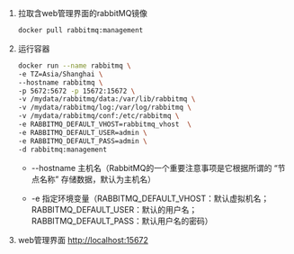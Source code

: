 1. 拉取含web管理界面的rabbitMQ镜像

    ```bash
    docker pull rabbitmq:management
    ```

2. 运行容器

    ```bash
    docker run --name rabbitmq \
    -e TZ=Asia/Shanghai \
    --hostname rabbitmq \
    -p 5672:5672 -p 15672:15672 \
    -v /mydata/rabbitmq/data:/var/lib/rabbitmq \
    -v /mydata/rabbitmq/log:/var/log/rabbitmq \
    -v /mydata/rabbitmq/conf:/etc/rabbitmq \
    -e RABBITMQ_DEFAULT_VHOST=rabbitmq_vhost  \
    -e RABBITMQ_DEFAULT_USER=admin \
    -e RABBITMQ_DEFAULT_PASS=admin \
    -d rabbitmq:management
    ```

    - --hostname  主机名（RabbitMQ的一个重要注意事项是它根据所谓的 “节点名称” 存储数据，默认为主机名）

    - -e 指定环境变量（RABBITMQ_DEFAULT_VHOST：默认虚拟机名；RABBITMQ_DEFAULT_USER：默认的用户名；RABBITMQ_DEFAULT_PASS：默认用户名的密码）

3. web管理界面
	[http://localhost:15672](http://localhost:15672)

